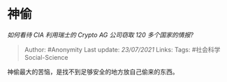 # 神偷
*如何看待 CIA 利用瑞士的 Crypto AG 公司窃取 120 多个国家的情报?*

> Author: #Anonymity
Last update: *23/07/2021* 
Links:
Tags: #社会科学Social-Science 

 
神偷最大的苦恼，是找不到足够安全的地方放自己偷来的东西。



